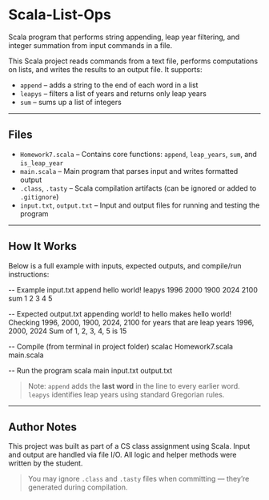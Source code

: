 # Scala-List-Ops
Scala program that performs string appending, leap year filtering, and integer summation from input commands in a file.

This Scala project reads commands from a text file, performs computations on lists, and writes the results to an output file. It supports:

- `append` – adds a string to the end of each word in a list
- `leapys` – filters a list of years and returns only leap years
- `sum` – sums up a list of integers

---

## Files

- `Homework7.scala` – Contains core functions: `append`, `leap_years`, `sum`, and `is_leap_year`
- `main.scala` – Main program that parses input and writes formatted output
- `.class`, `.tasty` – Scala compilation artifacts (can be ignored or added to `.gitignore`)
- `input.txt`, `output.txt` – Input and output files for running and testing the program

---

## How It Works

Below is a full example with inputs, expected outputs, and compile/run instructions:

-- Example input.txt
append hello world!
leapys 1996 2000 1900 2024 2100
sum 1 2 3 4 5

-- Expected output.txt
appending world! to hello makes hello world!
Checking 1996, 2000, 1900, 2024, 2100 for years that are leap years 1996, 2000, 2024
Sum of 1, 2, 3, 4, 5 is 15

-- Compile (from terminal in project folder)
scalac Homework7.scala main.scala

-- Run the program
scala main input.txt output.txt


> Note: `append` adds the **last word** in the line to every earlier word. `leapys` identifies leap years using standard Gregorian rules.

---

## Author Notes

This project was built as part of a CS class assignment using Scala. Input and output are handled via file I/O. All logic and helper methods were written by the student.

> You may ignore `.class` and `.tasty` files when committing — they’re generated during compilation.
